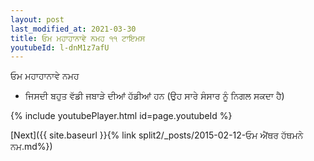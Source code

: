 ```yaml
---
layout: post
last_modified_at: 2021-03-30
title: ਓਮ ਮਹਾਹਾਨਾਵੇ ਨਮਹ ੧੧ ਟਾਇਮਸ
youtubeId: l-dnM1z7afU
---
```

 
 
 ਓਮ ਮਹਾਹਾਨਾਵੇ ਨਮਹ  
 
 -  ਜਿਸਦੀ ਬਹੁਤ ਵੱਡੀ ਜਬਾੜੇ ਦੀਆਂ ਹੱਡੀਆਂ ਹਨ (ਉਹ ਸਾਰੇ ਸੰਸਾਰ ਨੂੰ ਨਿਗਲ ਸਕਦਾ ਹੈ) 
 
  
 
  
 
 
 
 
 
 


{% include youtubePlayer.html id=page.youtubeId %}
 
[Next]({{ site.baseurl }}{% link  split2/_posts/2015-02-12-ਓਮ ਐਂਥਰ ਹੱਥਮਨੇ ਨਮ.md%})
 
